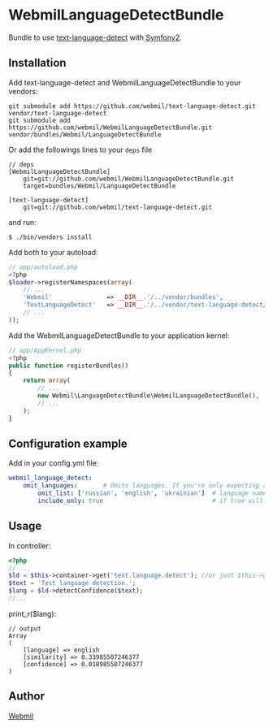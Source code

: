 WebmilLanguageDetectBundle
==========================

Bundle to use [text-language-detect](https://github.com/webmil/text-language-detect) with [Symfony2](https://github.com/symfony/symfony).

Installation
------------

Add text-language-detect and WebmilLanguageDetectBundle to your vendors:

    git submodule add https://github.com/webmil/text-language-detect.git vendor/text-language-detect
    git submodule add https://github.com/webmil/WebmilLanguageDetectBundle.git vendor/bundles/Webmil/LanguageDetectBundle

Or add the followings lines to your `deps` file

    // deps
    [WebmilLanguageDetectBundle]
        git=git://github.com/webmil/WebmilLanguageDetectBundle.git
        target=bundles/Webmil/LanguageDetectBundle

    [text-language-detect]
        git=git://github.com/webmil/text-language-detect.git

and run:
    
    $ ./bin/vendors install

Add both to your autoload:

``` php
// app/autoload.php
<?php
$loader->registerNamespaces(array(
    // ...
    'Webmil'               => __DIR__.'/../vendor/bundles',
    'TextLanguageDetect'   => __DIR__.'/../vendor/text-language-detect/lib',
    // ...
));
```

Add the WebmilLanguageDetectBundle to your application kernel:

``` php
// app/AppKernel.php
<?php
public function registerBundles()
{
    return array(
        // ...
        new Webmil\LanguageDetectBundle\WebmilLanguageDetectBundle(),
        // ...
    );
}
```

Configuration example
---------------------
Add in your config.yml file:

``` yaml
webmil_language_detect:
    omit_languages:       # Omits languages. If you're only expecting a limited set of languages, this can greatly
        omit_list: ['russian', 'english', 'ukrainian']  # language name or array of names to omit
        include_only: true                              # if true will include (rather than exclude) only those in the list
```

Usage
-----
In controller:

``` php
<?php
// ...
$ld = $this->container->get('text.language.detect'); //or just $this->get('language.detect')
$text = 'Test language detection.';
$lang = $ld->detectConfidence($text);
//...
```

print_r($lang):

    // output
    Array
    (
        [language] => english
        [similarity] => 0.33985507246377
        [confidence] => 0.018985507246377
    )

Author
------
[Webmil](http://www.webmil.com.ua/)
